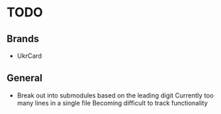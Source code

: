 # TODO

## Brands

- UkrCard

## General

- Break out into submodules based on the leading digit
  Currently too many lines in a single file
  Becoming difficult to track functionality

